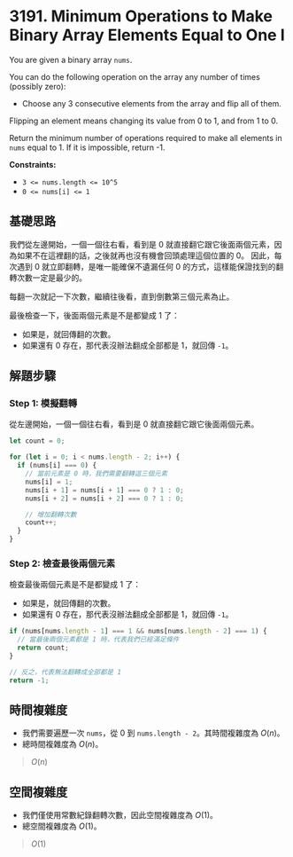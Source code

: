 # 3191. Minimum Operations to Make Binary Array Elements Equal to One I

You are given a binary array `nums`.

You can do the following operation on the array any number of times (possibly zero):

- Choose any 3 consecutive elements from the array and flip all of them.

Flipping an element means changing its value from 0 to 1, and from 1 to 0.

Return the minimum number of operations required to make all elements in `nums` equal to 1. 
If it is impossible, return -1.

**Constraints:**

- `3 <= nums.length <= 10^5`
- `0 <= nums[i] <= 1`

## 基礎思路

我們從左邊開始，一個一個往右看，看到是 0 就直接翻它跟它後面兩個元素，因為如果不在這裡翻的話，之後就再也沒有機會回頭處理這個位置的 0。
因此，每次遇到 0 就立即翻轉，是唯一能確保不遺漏任何 0 的方式，這樣能保證找到的翻轉次數一定是最少的。

每翻一次就記一下次數，繼續往後看，直到倒數第三個元素為止。

最後檢查一下，後面兩個元素是不是都變成 1 了：

- 如果是，就回傳翻的次數。
- 如果還有 0 存在，那代表沒辦法翻成全部都是 1，就回傳 `-1`。

## 解題步驟

### Step 1: 模擬翻轉

從左邊開始，一個一個往右看，看到是 0 就直接翻它跟它後面兩個元素。

```typescript
let count = 0;

for (let i = 0; i < nums.length - 2; i++) {
  if (nums[i] === 0) {
    // 當前元素是 0 時，我們需要翻轉這三個元素
    nums[i] = 1;
    nums[i + 1] = nums[i + 1] === 0 ? 1 : 0;
    nums[i + 2] = nums[i + 2] === 0 ? 1 : 0;

    // 增加翻轉次數
    count++;
  }
}
```

### Step 2: 檢查最後兩個元素

檢查最後兩個元素是不是都變成 1 了：
- 如果是，就回傳翻的次數。
- 如果還有 0 存在，那代表沒辦法翻成全部都是 1，就回傳 `-1`。

```typescript
if (nums[nums.length - 1] === 1 && nums[nums.length - 2] === 1) {
  // 當最後兩個元素都是 1 時，代表我們已經滿足條件
  return count;
}

// 反之，代表無法翻轉成全部都是 1
return -1;
```

## 時間複雜度

- 我們需要遍歷一次 `nums`，從 0 到 `nums.length - 2`。其時間複雜度為 $O(n)$。
- 總時間複雜度為 $O(n)$。

> $O(n)$

## 空間複雜度

- 我們僅使用常數紀錄翻轉次數，因此空間複雜度為 $O(1)$。
- 總空間複雜度為 $O(1)$。

> $O(1)$
